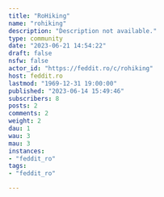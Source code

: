 ```yaml
---
title: "RoHiking" 
name: "rohiking"
description: "Description not available."
type: community
date: "2023-06-21 14:54:22"
draft: false
nsfw: false
actor_id: "https://feddit.ro/c/rohiking"
host: feddit.ro
lastmod: "1969-12-31 19:00:00"
published: "2023-06-14 15:49:46"
subscribers: 8
posts: 2
comments: 2
weight: 2
dau: 1
wau: 3
mau: 3
instances:
- "feddit_ro"
tags: 
- "feddit_ro"

---
```

